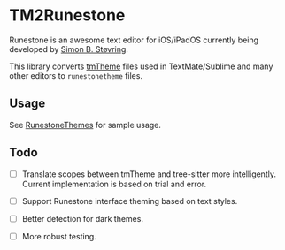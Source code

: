 # TM2Runestone

Runestone is an awesome text editor for iOS/iPadOS currently being developed by [Simon B. Støvring](https://twitter.com/simonbs).

This library converts [tmTheme](http://www.sublimetext.com/docs/color_schemes_tmtheme.html) files used in TextMate/Sublime and many other editors to `runestonetheme` files.

## Usage
See [RunestoneThemes](https://github.com/yonihemi/RunestoneThemes) for sample usage.

## Todo

- [ ] Translate scopes between tmTheme and tree-sitter more intelligently. Current implementation is based on trial and error.

- [ ] Support Runestone interface theming based on text styles.

- [ ] Better detection for dark themes.

- [ ] More robust testing.